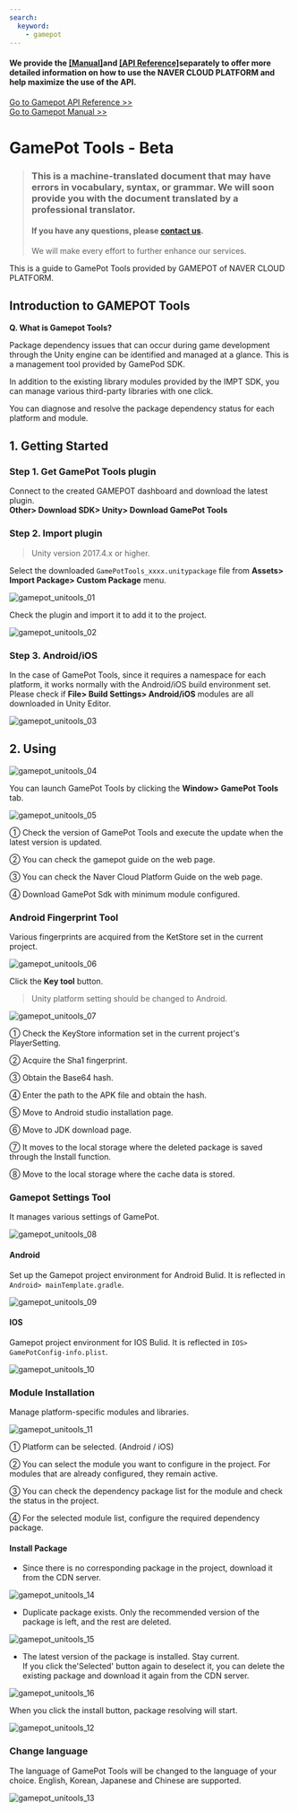 ```yaml
---
search:
  keyword:
    - gamepot
---
```


#### **We provide the <a href="https://guide.ncloud-docs.com/docs/en/home" target="_blank">[Manual]</a>and <a href="https://api.ncloud-docs.com/docs/en/home" target="_blank">[API Reference]</a>separately to offer more detailed information on how to use the NAVER CLOUD PLATFORM and help maximize the use of the API.**

<a href="https://api.ncloud-docs.com/docs/en/game-gamepot" target="_blank">Go to Gamepot API Reference >></a><br />
<a href="https://guide.ncloud-docs.com/docs/en/game-gamepot-overview" target="_blank">Go to Gamepot Manual >></a>

# GamePot Tools - Beta

> ### This is a machine-translated document that may have errors in vocabulary, syntax, or grammar. We will soon provide you with the document translated by a professional translator.
>
> #### If you have any questions, please [contact us](https://www.ncloud.com/support/question).
>
> We will make every effort to further enhance our services.

This is a guide to GamePot Tools provided by GAMEPOT of NAVER CLOUD PLATFORM.

## Introduction to GAMEPOT Tools

**Q. What is Gamepot Tools?**

Package dependency issues that can occur during game development through the Unity engine can be identified and managed at a glance.
This is a management tool provided by GamePod SDK.

In addition to the existing library modules provided by the IMPT SDK, you can manage various third-party libraries with one click.

You can diagnose and resolve the package dependency status for each platform and module.

## 1. Getting Started

### Step 1. Get GamePot Tools plugin

Connect to the created GAMEPOT dashboard and download the latest plugin.
<br>
**Other> Download SDK> Unity> Download GamePot Tools**

### Step 2. Import plugin

> Unity version 2017.4.x or higher.

Select the downloaded `GamePotTools_xxxx.unitypackage` file from **Assets> Import Package> Custom Package** menu.

![gamepot_unitools_01](./images/gamepot_unitools_01.png)

Check the plugin and import it to add it to the project.

![gamepot_unitools_02](./images/gamepot_unitools_02.png)

### Step 3. Android/iOS

In the case of GamePot Tools, since it requires a namespace for each platform, it works normally with the Android/iOS build environment set. Please check if **File> Build Settings> Android/iOS** modules are all downloaded in Unity Editor.

![gamepot_unitools_03](./images/gamepot_unitools_03.png)

## 2. Using

![gamepot_unitools_04](./images/gamepot_unitools_04.png)

You can launch GamePot Tools by clicking the **Window> GamePot Tools** tab.

![gamepot_unitools_05](./images/gamepot_unitools_05.png)

① Check the version of GamePot Tools and execute the update when the latest version is updated.

② You can check the gamepot guide on the web page.

③ You can check the Naver Cloud Platform Guide on the web page.

④ Download GamePot Sdk with minimum module configured.

### Android Fingerprint Tool

Various fingerprints are acquired from the KetStore set in the current project.

![gamepot_unitools_06](./images/gamepot_unitools_06.png)

Click the **Key tool** button.

> Unity platform setting should be changed to Android.

![gamepot_unitools_07](./images/gamepot_unitools_07.png)

① Check the KeyStore information set in the current project's PlayerSetting.

② Acquire the Sha1 fingerprint.

③ Obtain the Base64 hash.

④ Enter the path to the APK file and obtain the hash.

⑤ Move to Android studio installation page.

⑥ Move to JDK download page.

⑦ It moves to the local storage where the deleted package is saved through the Install function.

⑧ Move to the local storage where the cache data is stored.

### Gamepot Settings Tool

It manages various settings of GamePot.

![gamepot_unitools_08](./images/gamepot_unitools_08.png)

#### Android

Set up the Gamepot project environment for Android Bulid.
It is reflected in `Android> mainTemplate.gradle`.

![gamepot_unitools_09](./images/gamepot_unitools_09.png)

#### IOS

Gamepot project environment for IOS Bulid.
It is reflected in `IOS> GamePotConfig-info.plist`.

![gamepot_unitools_10](./images/gamepot_unitools_10.png)

### Module Installation

Manage platform-specific modules and libraries.

![gamepot_unitools_11](./images/gamepot_unitools_11.png)

① Platform can be selected. (Android / iOS)

② You can select the module you want to configure in the project. For modules that are already configured, they remain active.

③ You can check the dependency package list for the module and check the status in the project.

④ For the selected module list, configure the required dependency package.

#### Install Package

- Since there is no corresponding package in the project, download it from the CDN server.

![gamepot_unitools_14](./images/gamepot_unitools_14.png)

- Duplicate package exists. Only the recommended version of the package is left, and the rest are deleted.

![gamepot_unitools_15](./images/gamepot_unitools_15.png)

- The latest version of the package is installed. Stay current.
  <br>If you click the'Selected' button again to deselect it, you can delete the existing package and download it again from the CDN server.

![gamepot_unitools_16](./images/gamepot_unitools_16.png)

When you click the install button, package resolving will start.

![gamepot_unitools_12](./images/gamepot_unitools_12.png)

### Change language

The language of GamePot Tools will be changed to the language of your choice. English, Korean, Japanese and Chinese are supported.

![gamepot_unitools_13](./images/gamepot_unitools_13.png)
